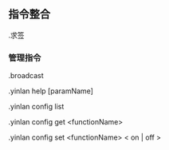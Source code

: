 
## 指令整合

.求签

### 管理指令

.broadcast

.yinlan help \[paramName\]

.yinlan config list

.yinlan config get \<functionName\>

.yinlan config set \<functionName\> < on | off >

